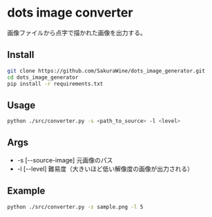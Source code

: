 # dots image converter

画像ファイルから点字で描かれた画像を出力する。

## Install

```bash
git clone https://github.com/SakuraWine/dots_image_generator.git
cd dots_image_generator
pip install -r requirements.txt
```

## Usage

```bash
python ./src/converter.py -s <path_to_source> -l <level>
```

## Args

- -s [--source-image] 元画像のパス
- -l [--level] 難易度（大きいほど低い解像度の画像が出力される）


## Example

```bash
python ./src/converter.py -s sample.png -l 5
```

